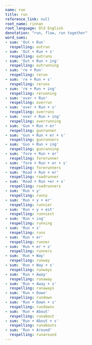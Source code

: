 ```yaml
---
name: run
title: run
reference_link: null
root_name: rinnan
root_language: Old English
denotation: "run, flow, run together"
word_sums:
- sum: 'Out + Run'
  respelling: outrun
- sum: 'Out + Run + s'
  respelling: outruns
- sum: 'Out + Run + ing'
  respelling: outrunning
- sum: 're + Run'
  respelling: rerun
- sum: 're + Run + s'
  respelling: reruns
- sum: 're + Run + ing'
  respelling: rerunning
- sum: 'over + Run'
  respelling: overrun
- sum: 'over + Run + s'
  respelling: overruns
- sum: 'over + Run + ing'
  respelling: overrunning
- sum: 'Gun + Run + er'
  respelling: gunrunner
- sum: 'Gun + Run + er + s'
  respelling: gunrunners
- sum: 'Gun + Run + ing'
  respelling: gunrunning
- sum: 'fore + Run + er'
  respelling: forerunner
- sum: 'fore + Run + er + s'
  respelling: forerunners
- sum: 'Road + Run + er'
  respelling: roadrunner
- sum: 'Road + Run +er + s'
  respelling: roadrunners
- sum: 'Run + y'
  respelling: runny
- sum: 'Run + y + er'
  respelling: runnier
- sum: 'Run + y + est'
  respelling: runniest
- sum: 'Run + ing'
  respelling: running
- sum: 'Run + s'
  respelling: runs
- sum: 'Run + er'
  respelling: runner
- sum: 'Run + er + s'
  respelling: runners
- sum: 'Run + Way'
  respelling: runway
- sum: 'Run + Way + s'
  respelling: runways
- sum: 'Run + Away'
  respelling: runaway
- sum: 'Run + Away + s'
  respelling: runaways
- sum: 'Run + Down'
  respelling: rundown
- sum: 'Run + Down + s'
  respelling: rundowns
- sum: 'Run + About'
  respelling: runabout
- sum: 'Run + About + s'
  respelling: runabouts
- sum: 'Run + Around'
  respelling: runaround
---
```

